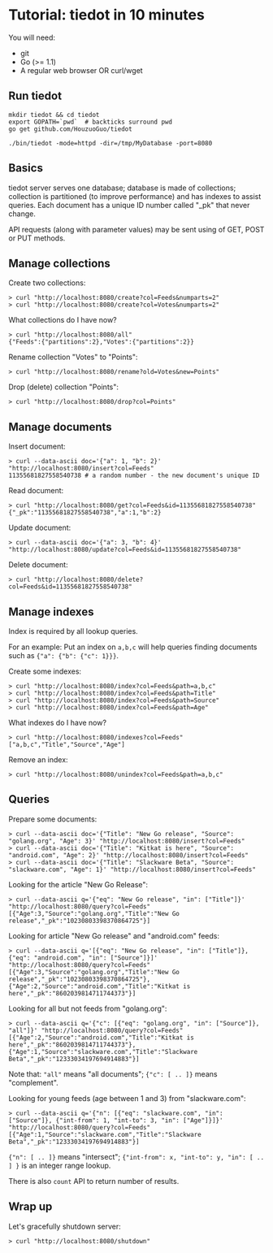 # Tutorial: tiedot in 10 minutes

You will need:

- git
- Go (>= 1.1)
- A regular web browser OR curl/wget

## Run tiedot

    mkdir tiedot && cd tiedot
    export GOPATH=`pwd`  # backticks surround pwd
    go get github.com/HouzuoGuo/tiedot

    ./bin/tiedot -mode=httpd -dir=/tmp/MyDatabase -port=8080

## Basics

tiedot server serves one database; database is made of collections; collection is partitioned (to improve performance) and has indexes to assist queries. Each document has a unique ID number called "_pk" that never change.

API requests (along with parameter values) may be sent using of GET, POST or PUT methods.

## Manage collections

Create two collections:

    > curl "http://localhost:8080/create?col=Feeds&numparts=2"
    > curl "http://localhost:8080/create?col=Votes&numparts=2"

What collections do I have now?

    > curl "http://localhost:8080/all"
    {"Feeds":{"partitions":2},"Votes":{"partitions":2}}

Rename collection "Votes" to "Points":

    > curl "http://localhost:8080/rename?old=Votes&new=Points"

Drop (delete) collection "Points":

    > curl "http://localhost:8080/drop?col=Points"

## Manage documents

Insert document:

    > curl --data-ascii doc='{"a": 1, "b": 2}' "http://localhost:8080/insert?col=Feeds"
    11355681827558540738 # a random number - the new document's unique ID

Read document:

    > curl "http://localhost:8080/get?col=Feeds&id=11355681827558540738"
    {"_pk":"11355681827558540738","a":1,"b":2}

Update document:

    > curl --data-ascii doc='{"a": 3, "b": 4}' "http://localhost:8080/update?col=Feeds&id=11355681827558540738"

Delete document:

    > curl "http://localhost:8080/delete?col=Feeds&id=11355681827558540738"

## Manage indexes

Index is required by all lookup queries. 

For an example: Put an index on `a,b,c` will help queries finding documents such as `{"a": {"b": {"c": 1}}}`.

Create some indexes:

    > curl "http://localhost:8080/index?col=Feeds&path=a,b,c"
    > curl "http://localhost:8080/index?col=Feeds&path=Title"
    > curl "http://localhost:8080/index?col=Feeds&path=Source"
    > curl "http://localhost:8080/index?col=Feeds&path=Age"

What indexes do I have now?

    > curl "http://localhost:8080/indexes?col=Feeds"
    ["a,b,c","Title","Source","Age"]

Remove an index:

    > curl "http://localhost:8080/unindex?col=Feeds&path=a,b,c"

## Queries

Prepare some documents:

    > curl --data-ascii doc='{"Title": "New Go release", "Source": "golang.org", "Age": 3}' "http://localhost:8080/insert?col=Feeds"
    > curl --data-ascii doc='{"Title": "Kitkat is here", "Source": "android.com", "Age": 2}' "http://localhost:8080/insert?col=Feeds"
    > curl --data-ascii doc='{"Title": "Slackware Beta", "Source": "slackware.com", "Age": 1}' "http://localhost:8080/insert?col=Feeds"

Looking for the article "New Go Release":

    > curl --data-ascii q='{"eq": "New Go release", "in": ["Title"]}' "http://localhost:8080/query?col=Feeds"
    [{"Age":3,"Source":"golang.org","Title":"New Go release","_pk":"10230803398370864725"}]

Looking for article "New Go release" and "android.com" feeds:

    > curl --data-ascii q='[{"eq": "New Go release", "in": ["Title"]}, {"eq": "android.com", "in": ["Source"]}]' "http://localhost:8080/query?col=Feeds"
    [{"Age":3,"Source":"golang.org","Title":"New Go release","_pk":"10230803398370864725"},{"Age":2,"Source":"android.com","Title":"Kitkat is here","_pk":"8602039814711744373"}]

Looking for all but not feeds from "golang.org":

    > curl --data-ascii q='{"c": [{"eq": "golang.org", "in": ["Source"]}, "all"]}' "http://localhost:8080/query?col=Feeds"
    [{"Age":2,"Source":"android.com","Title":"Kitkat is here","_pk":"8602039814711744373"},{"Age":1,"Source":"slackware.com","Title":"Slackware Beta","_pk":"12333034197694914883"}]

Note that: `"all"` means "all documents"; `{"c": [ .. ]}` means "complement". 

Looking for young feeds (age between 1 and 3) from "slackware.com":

    > curl --data-ascii q='{"n": [{"eq": "slackware.com", "in": ["Source"]}, {"int-from": 1, "int-to": 3, "in": ["Age"]}]}' "http://localhost:8080/query?col=Feeds"
    [{"Age":1,"Source":"slackware.com","Title":"Slackware Beta","_pk":"12333034197694914883"}]

`{"n": [ .. ]}` means "intersect"; `{"int-from": x, "int-to": y, "in": [ .. ] }` is an integer range lookup.

There is also `count` API to return number of results.

## Wrap up

Let's gracefully shutdown server:

    > curl "http://localhost:8080/shutdown"